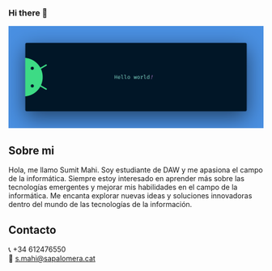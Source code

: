### Hi there 👋

<img src="https://github.com/mahisumit/mahisumit/blob/main/resources/hello.png" alt="Hello world">

 ## Sobre mi
  Hola, me llamo Sumit Mahi. Soy estudiante de DAW y me apasiona el campo de la informática. Siempre estoy interesado en aprender más sobre las tecnologías emergentes y mejorar mis habilidades en el campo de la informática. Me encanta         explorar nuevas ideas y soluciones innovadoras dentro del mundo de las tecnologías de la información.

## Contacto
  📞 +34 612476550 <br>
  📧 s.mahi@sapalomera.cat
  
<!--
**mahisumit/mahisumit** is a ✨ _special_ ✨ repository because its `README.md` (this file) appears on your GitHub profile.

Here are some ideas to get you started:

- 🔭 I’m currently working on ...
- 🌱 I’m currently learning ...
- 👯 I’m looking to collaborate on ...
- 🤔 I’m looking for help with ...
- 💬 Ask me about ...
- 📫 How to reach me: ...
- 😄 Pronouns: ...
- ⚡ Fun fact: ...
-->

